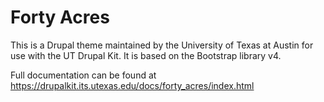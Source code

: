 # Forty Acres

This is a Drupal theme maintained by the University of Texas at Austin for use with the UT Drupal Kit. It is based on the Bootstrap library v4.

Full documentation can be found at https://drupalkit.its.utexas.edu/docs/forty_acres/index.html